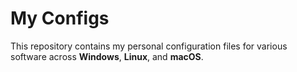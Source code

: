 # My Configs

This repository contains my personal configuration files for various software across **Windows**, **Linux**, and **macOS**.